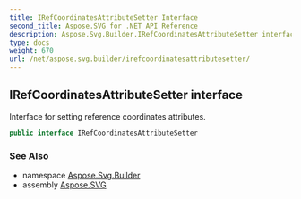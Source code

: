 ```yaml
---
title: IRefCoordinatesAttributeSetter Interface
second_title: Aspose.SVG for .NET API Reference
description: Aspose.Svg.Builder.IRefCoordinatesAttributeSetter interface. Interface for setting reference coordinates attributes
type: docs
weight: 670
url: /net/aspose.svg.builder/irefcoordinatesattributesetter/
---
```

## IRefCoordinatesAttributeSetter interface

Interface for setting reference coordinates attributes.

```csharp
public interface IRefCoordinatesAttributeSetter
```

### See Also

* namespace [Aspose.Svg.Builder](../../aspose.svg.builder/)
* assembly [Aspose.SVG](../../)
